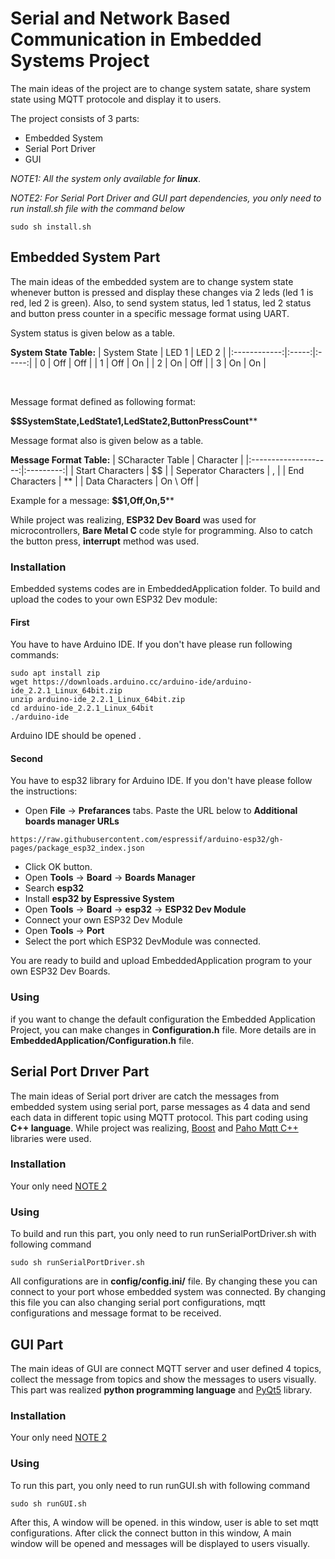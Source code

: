 # Serial and Network Based Communication in Embedded Systems Project

The main ideas of the project are to change system satate, share system state using MQTT protocole and display it to users.

The project consists of 3 parts:
 - Embedded System
 - Serial Port Driver
 - GUI

*NOTE1: All the system only available for **linux***.
&nbsp;

<a id="note-2"></a> 
*NOTE2: For Serial Port Driver and GUI part dependencies, you only need to run install.sh file with the command below*
```
sudo sh install.sh
```
## Embedded System Part

The main ideas of the embedded system are to change system state whenever button is pressed and display these changes via 2 leds (led 1 is red, led 2 is green). Also, to send system status, led 1 status, led 2 status and button press counter in a specific message format using UART.

System status is given below as a table.

**System State Table:**
| System State | LED 1 | LED 2 |
|:------------:|:-----:|:-----:|
| 0            | Off   | Off   |
| 1            | Off   | On    |
| 2            | On    | Off   |
| 3            | On    | On    |

&nbsp;

Message format defined as following format:


**$$SystemState,LedState1,LedState2,ButtonPressCount****
  

Message format also is given below as a table.

**Message Format Table:**
| SCharacter Table     | Character |
|:--------------------:|:---------:|
| Start Characters     | $$        |
| Seperator Characters | ,         |
| End Characters       | **        |
| Data Characters      | On \ Off  |

Example for a message: **$$1,Off,On,5****

While project was realizing, **ESP32 Dev Board** was used for microcontrollers, **Bare Metal C** code style for programming. Also to catch the button press, **interrupt** method was used.

### Installation
Embedded systems codes are in EmbeddedApplication folder. To build and upload the codes to your own ESP32 Dev module:

#### First
You have to have Arduino IDE. If you don't have please run following commands:
```
sudo apt install zip
wget https://downloads.arduino.cc/arduino-ide/arduino-ide_2.2.1_Linux_64bit.zip
unzip arduino-ide_2.2.1_Linux_64bit.zip
cd arduino-ide_2.2.1_Linux_64bit
./arduino-ide
```
Arduino IDE should be opened .

#### Second

You have to esp32 library for Arduino IDE. If you don't have please follow the instructions:
- Open **File** -> **Prefarances** tabs.
Paste the URL below to **Additional boards manager URLs**
```
https://raw.githubusercontent.com/espressif/arduino-esp32/gh-pages/package_esp32_index.json
```
 - Click OK button.
 - Open **Tools** -> **Board** -> **Boards Manager**
 - Search **esp32**
 - Install **esp32 by Espressive System**
 - Open **Tools** -> **Board** -> **esp32** -> **ESP32 Dev Module**
 - Connect your own ESP32 Dev Module
 - Open **Tools** -> **Port**
 - Select the port which ESP32 DevModule was connected.

You are ready to build and upload EmbeddedApplication program to your own ESP32 Dev Boards.

### Using
if you want to change the default configuration the Embedded Application Project, you can make changes in **Configuration.h** file. More details are in **EmbeddedApplication/Configuration.h** file.

## Serial Port Drıver Part
The main ideas of Serial port driver are catch the messages from embedded system using serial port, parse messages as 4 data and send each data in different topic using MQTT protocol.
This part coding using **C++ language**.
While project was realizing, [Boost](#https://www.boost.org/) and [Paho Mqtt C++](#https://www.boost.org/) libraries were used.

### Installation
Your only need [NOTE 2](#note-2) 

### Using
To build and run this part, you only need to run runSerialPortDriver.sh with following command
```
sudo sh runSerialPortDriver.sh
```

All configurations are in **config/config.ini/** file. By changing these you can connect to your port whose embedded system was connected. By changing this file you can also changing serial port configurations, mqtt configurations and message format to be received.

## GUI Part
The main ideas of GUI are connect MQTT server and user defined 4 topics, collect the message from topics and show the messages to users visually.
This part was realized **python programming language** and [PyQt5](#https://pypi.org/project/PyQt5/) library.
### Installation
Your only need [NOTE 2](#note-2) 

### Using
To run this part, you only need to run runGUI.sh with following command
```
sudo sh runGUI.sh
```
After this, A window will be opened. in this window, user is able to set mqtt configurations. After click the connect button in this window, A main window will be opened and messages will be displayed to users visually.